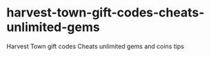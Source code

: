 # harvest-town-gift-codes-cheats-unlimited-gems
Harvest Town gift codes Cheats unlimited gems and coins tips
